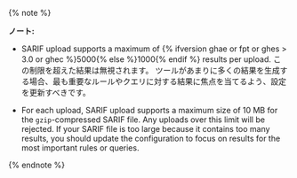 {% note %}

**ノート:**
- SARIF upload supports a maximum of {% ifversion ghae or fpt or ghes > 3.0 or ghec %}5000{% else %}1000{% endif %} results per upload. この制限を超えた結果は無視されます。 ツールがあまりに多くの結果を生成する場合、最も重要なルールやクエリに対する結果に焦点を当てるよう、設定を更新すべきです。

 - For each upload, SARIF upload supports a maximum size of 10 MB for the `gzip`-compressed SARIF file. Any uploads over this limit will be rejected. If your SARIF file is too large because it contains too many results, you should update the configuration to focus on results for the most important rules or queries.

{% endnote %}
